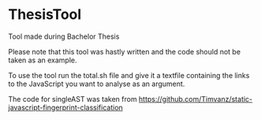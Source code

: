 # ThesisTool
Tool made during Bachelor Thesis

Please note that this tool was hastly written and the code should not be taken as an example.

To use the tool run the total.sh file and give it a textfile containing the links to the JavaScript you want to analyse as an argument.


The code for singleAST was taken from https://github.com/Timvanz/static-javascript-fingerprint-classification
